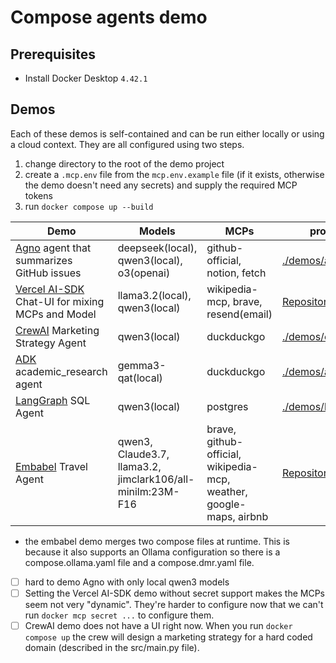# Compose agents demo

## Prerequisites

+ Install Docker Desktop `4.42.1`

## Demos

Each of these demos is self-contained and can be run either locally or using a cloud context. They are all configured using two steps.

1. change directory to the root of the demo project
1. create a `.mcp.env` file from the `mcp.env.example` file (if it exists, otherwise the demo doesn't need any secrets) and supply the required MCP tokens
2. run `docker compose up --build`

| Demo | Models | MCPs | project | compose |
| ---- | ---- | ---- | ---- | ---- |
| [Agno](https://github.com/agno-agi/agno) agent that summarizes GitHub issues | deepseek(local), qwen3(local), o3(openai) | github-official, notion, fetch | [./demos/agno](./demos/agno) | [compose.yaml](./demos/agno/compose.yaml) |
| [Vercel AI-SDK](https://github.com/vercel/ai) Chat-UI for mixing MCPs and Model | llama3.2(local), qwen3(local) | wikipedia-mcp, brave, resend(email) | [Repository](https://github.com/slimslenderslacks/scira-mcp-chat) | [compose.yaml](https://github.com/slimslenderslacks/scira-mcp-chat/blob/main/compose.yaml) |
| [CrewAI](https://github.com/crewAIInc/crewAI) Marketing Strategy Agent | qwen3(local) | duckduckgo | [./demos/crew-ai](./demos/crew-ai) | [compose.yaml](https://github.com/docker/compose-agents-demo/blob/main/demos/crew-ai/compose.yaml) |
| [ADK](https://github.com/google/adk-python) academic_research agent | gemma3-qat(local) | duckduckgo | [./demos/adk](./demos/adk) | [compose.yaml](./demos/adk/compose.yaml) | 
| [LangGraph](https://github.com/langchain-ai/langgraph) SQL Agent | qwen3(local) | postgres | [./demos/langgraph](./demos/langgraph) | [compose.yaml](./demos/langgraph/compose.yaml) |
| [Embabel](https://github.com/embabel/embabel-agent) Travel Agent | qwen3, Claude3.7, llama3.2, jimclark106/all-minilm:23M-F16 | brave, github-official, wikipedia-mcp, weather, google-maps, airbnb | [Repository](https://github.com/embabel/travel-planner-agent) | [compose.yaml](https://github.com/embabel/travel-planner-agent/blob/main/compose.yaml) and [compose.dmr.yaml](https://github.com/embabel/travel-planner-agent/blob/main/compose.dmr.yaml) |

* the embabel demo merges two compose files at runtime. This is because it also supports an Ollama configuration so there is a compose.ollama.yaml file and a compose.dmr.yaml file.

- [ ] hard to demo Agno with only local qwen3 models
- [ ] Setting the Vercel AI-SDK demo without secret support makes the MCPs seem not very "dynamic". They're harder to configure now that we can't run `docker mcp secret ...` to configure them.
- [ ] CrewAI demo does not have a UI right now. When you run `docker compose up` the crew will design a marketing strategy for a hard coded domain (described in the src/main.py file).
